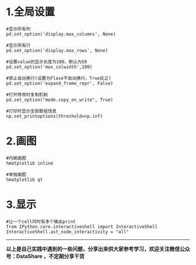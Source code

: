 # 1.全局设置
```
#显示所有列
pd.set_option('display.max_columns', None)

#显示所有行
pd.set_option('display.max_rows', None)

#设置value的显示长度为100，默认为50
pd.set_option('max_colwidth',100)

#禁止自动换行(设置为Flase不自动换行，True反之)
pd.set_option('expand_frame_repr', False)

#打开修改时复制机制
pd.set_option("mode.copy_on_write", True)

#打印时显示全部数组信息
np.set_printoptions(threshold=np.inf)
```
# 2.画图
```
#内嵌画图
%matplotlib inline

#单独画图
%matplotlib qt
```
# 3.显示
```
#让一个cell同时有多个输出print
from IPython.core.interactiveshell import InteractiveShell
InteractiveShell.ast_node_interactivity = "all" 
```
**************************************************************************
**以上是自己实践中遇到的一些问题，分享出来供大家参考学习，欢迎关注微信公众号：DataShare ，不定期分享干货**

